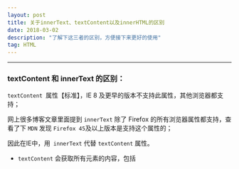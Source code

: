 ```yaml
---
layout: post
title: 关于innerText、textContent以及innerHTML的区别
date: 2018-03-02
description: "了解下这三者的区别，方便接下来更好的使用"
tag: HTML
---
```


***

### **textContent 和 innerText 的区别：**

`textContent `属性【标准】，IE 8 及更早的版本不支持此属性，其他浏览器都支持；

 网上很多博客文章里面提到 `innerText` 除了 Firefox 的所有浏览器属性都支持，查看了下 `MDN` 发现 `Firefox 45`及以上版本是支持这个属性的；
 
 因此在IE中，用` innerText` 代替 `textContent` 属性。

* `textContent` 会获取所有元素的内容，包括 <script> 和 <style> 元素，然而 `innerText` 不会。
* `innerText` 意识到样式，并且不会返回隐藏元素的文本，而 `textContent` 会。
* 由于 `innerText` 受 CSS 样式的影响，它会触发回流（`reflow`），但 `textContent` 不会。

### **textContent 和 innerHTML 的区别：**

`innerHTML` 返回 `HTML` 文本，通常，为了在元素中检索或写入文本，人们使用`innerHTML`。但是，`textContent` 通常具有更好的性能，因为文本不会被解析为HTML。此外，使用 `textContent` 可以防止 `XSS` 攻击。

### **innerText 和 innerHTML 的区别：**

`innerText` 返回或者设置DOM元素的文本; `innerHTML` 返回或者设置DOM元素的子元素

取值时 `innerText` 只会获取节点里面的文本信息，而 `innerHTML`  会获取节点下面的所有内容，包括 `标签`、`文本` 还有 `空格`。`innerHTML` 是符合 W3C 标准的属性，所有浏览器兼容，而 `innerText` 在 IE 浏览器中的兼容性更好，因此，尽可能地去使用 `innerHTML`，而少用 `innerText`.

IE中的 `innerText` 是需要对 `innerHTML` 的值进行： 
1. HTML转义（等同于 `XML` 转义，对 `<`、`&`等 `转义字符` 进行处理）； 
2. 经过 `HTML解释` 和 `CSS样式解释`； 
3. 随后又剔除格式信息 
之后留下的 `纯文本`。 
而 Firefox 中的 `textContent` 没有2、3步，在经过了 `HTML转义` 之后直接剔除所有 html 标签后得到的纯文本。

**关于outerHTML**

`outerHTML` 获取描述包括其后代的元素的序列化HTML片段。

举个栗子：

![](/images/posts/html/textContent-innerText-innerHTML-html.png "textContent、innerText和innerHTML的html代码")

js代码如下：

    var test = document.getElementById("test");
    console.log("testContent: " + test.textContent);
    console.log("innerText: " + test.innerText);
    console.log("innerHTML: " + test.innerHTML);
    console.log("outerHTML: " + test.outerHTML);

结果如下图：

![](/images/posts/js/textContent-innerText-innerHTML-js.png "结果展示")
